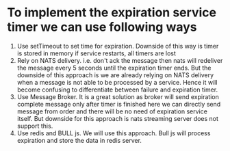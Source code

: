 # To implement the expiration service timer we can use following ways

1. Use setTimeout to set time for expiration. Downside of this way is timer is stored in memory if service restarts, all timers are lost
2. Rely on NATS delivery. i.e. don't ack the message then nats will redeliver the message every 5 seconds until the expiration timer ends.
   But the downside of this approach is we are already relying on NATS delivery when a message is not able to be processed by a service. Hence it will become confusing to differentiate between failure and expiration timer.
3. Use Message Broker. It is a great solution as broker will send expiration complete message only after timer is finished here we can directly send message from order and there will be no need of expiration service itself. But downside for this approach is nats streaming server does not support this.
4. Use redis and BULL js. We will use this approach. Bull js will process expiration and store the data in redis server.
